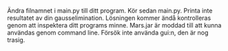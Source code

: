 Ändra filnamnet i main.py till ditt program. Kör sedan main.py.
Printa inte resultatet av din gausselimination. Lösningen kommer ändå kontrolleras genom att inspektera ditt programs minne.
Mars.jar är moddad till att kunna användas genom command line. Försök inte använda gui:n, den är nog trasig.
